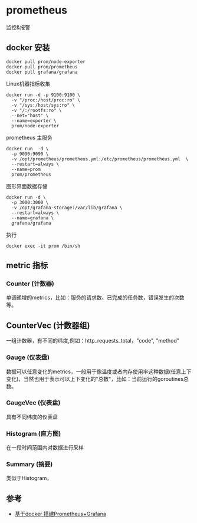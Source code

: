 # prometheus

监控&报警

## docker 安装

```shell
docker pull prom/node-exporter
docker pull prom/prometheus
docker pull grafana/grafana
```

Linux机器指标收集

```shell
docker run -d -p 9100:9100 \
  -v "/proc:/host/proc:ro" \
  -v "/sys:/host/sys:ro" \
  -v "/:/rootfs:ro" \
  --net="host" \
  --name=exporter \
  prom/node-exporter
```

prometheus 主服务

```shell
docker run  -d \
  -p 9090:9090 \
  -v /opt/prometheus/prometheus.yml:/etc/prometheus/prometheus.yml  \
  --restart=always \
  --name=prom
  prom/prometheus
```

图形界面数据存储

```shell
docker run -d \
  -p 3000:3000 \
  -v /opt/grafana-storage:/var/lib/grafana \
  --restart=always \
  --name=grafana \
  grafana/grafana
```

执行

```shell
docker exec -it prom /bin/sh
```

## metric 指标

### Counter (计数器)

单调递增的metrics，比如：服务的请求数、已完成的任务数，错误发生的次数等。

## CounterVec (计数器组)

一组计数器，有不同的纬度,例如：http_requests_total，"code", "method"

### Gauge (仪表盘)

数据可以任意变化的metrics，一般用于像温度或者内存使用率这种数据(任意上下变化)，当然也用于表示可以上下变化的"总数"，比如：当前运行的goroutines总数。

### GaugeVec (仪表盘)

具有不同纬度的仪表盘

### Histogram (直方图)

在一段时间范围内对数据进行采样

### Summary (摘要)

类似于Histogram，

## 参考

* [基于docker 搭建Prometheus+Grafana](https://www.cnblogs.com/xiao987334176/p/9930517.html)
